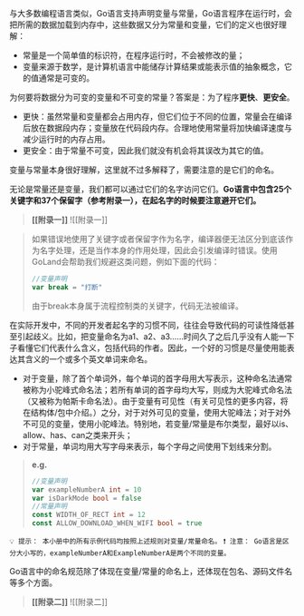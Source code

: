与大多数编程语言类似，Go语言支持声明变量与常量，Go语言程序在运行时，会把所需的数据加载到内存中，这些数据又分为常量和变量，它们的定义也很好理解：

- 常量是一个简单值的标识符，在程序运行时，不会被修改的量；
- 变量来源于数学，是计算机语言中能储存计算结果或能表示值的抽象概念，它的值通常是可变的。

为何要将数据分为可变的变量和不可变的常量？答案是：为了程序**更快**、**更安全**。

- 更快：虽然常量和变量都会占用内存，但它们位于不同的位置，常量会在编译后放在数据段内存；变量放在代码段内存。合理地使用常量将加快编译速度与减少运行时的内存占用。
- 更安全：由于常量不可变，因此我们就没有机会将其误改为其它的值。

变量与常量本身很好理解，这里就不过多解释了，需要注意的是它们的命名。

无论是常量还是变量，我们都可以通过它们的名字访问它们。**Go语言中包含25个关键字和37个保留字（参考附录一），在起名字的时候要注意避开它们。**

>**[[附录一]]**
>![[附录一]]

>如果错误地使用了关键字或者保留字作为名字，编译器便无法区分到底该作为名字处理，还是当作本身的作用处理，因此会引发编译时错误。使用GoLand会帮助我们规避这类问题，例如下面的代码：
>
>```Go
>//变量声明
>var break = "打断"
>```
>
>由于break本身属于流程控制类的关键字，代码无法被编译。

在实际开发中，不同的开发者起名字的习惯不同，往往会导致代码的可读性降低甚至引起歧义。比如，把变量命名为a1、a2、a3……时间久了之后几乎没有人能一下子看懂它们代表什么含义，包括代码的作者。因此，一个好的习惯是尽量使用能表达其含义的一个或多个英文单词来命名。

- 对于变量，除了首个单词外，每个单词的首字母用大写表示，这种命名法通常被称为小驼峰式命名法；若所有单词的首字母均大写，则成为大驼峰式命名法（又被称为帕斯卡命名法）。由于变量有可见性（有关可见性的更多内容，将在结构体/包中介绍。）之分，对于对外可见的变量，使用大驼峰法；对于对外不可见的变量，使用小驼峰法。特别地，若变量/常量是布尔类型，最好以is、allow、has、can之类来开头；
- 对于常量，单词均用大写字母来表示，每个字母之间使用下划线来分割。

>**e.g.**
>
>```Go
>//变量声明
>var exampleNumberA int = 10
>var isDarkMode bool = false
>//常量声明
>const WIDTH_OF_RECT int = 12
>const ALLOW_DOWNLOAD_WHEN_WIFI bool = true
>```

`💡 提示： 本小册中的所有示例代码均按照上述规则对变量/常量命名。`
`❗️ 注意： Go语言是区分大小写的，exampleNumberA和ExampleNumberA是两个不同的变量。`

Go语言中的命名规范除了体现在变量/常量的命名上，还体现在包名、源码文件名等多个方面。
>**[[附录二]]**
>![[附录二]]